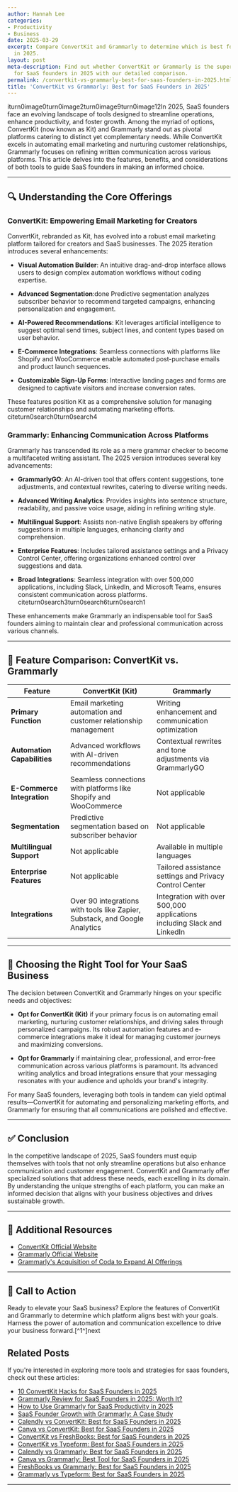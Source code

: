 ```yaml
---
author: Hannah Lee
categories:
- Productivity
- Business
date: 2025-03-29
excerpt: Compare ConvertKit and Grammarly to determine which is best for SaaS founders
  in 2025.
layout: post
meta-description: Find out whether ConvertKit or Grammarly is the superior choice
  for SaaS founders in 2025 with our detailed comparison.
permalink: /convertkit-vs-grammarly-best-for-saas-founders-in-2025.html/
title: 'ConvertKit vs Grammarly: Best for SaaS Founders in 2025'
---
```


iturn0image0turn0image2turn0image9turn0image12In 2025, SaaS founders face an evolving landscape of tools designed to streamline operations, enhance productivity, and foster growth. Among the myriad of options, ConvertKit (now known as Kit) and Grammarly stand out as pivotal platforms catering to distinct yet complementary needs. While ConvertKit excels in automating email marketing and nurturing customer relationships, Grammarly focuses on refining written communication across various platforms. This article delves into the features, benefits, and considerations of both tools to guide SaaS founders in making an informed choice.

---

## 🔍 Understanding the Core Offerings

### ConvertKit: Empowering Email Marketing for Creators

ConvertKit, rebranded as Kit, has evolved into a robust email marketing platform tailored for creators and SaaS businesses. The 2025 iteration introduces several enhancements:

- **Visual Automation Builder**: An intuitive drag-and-drop interface allows users to design complex automation workflows without coding expertise.

- **Advanced Segmentation**:done Predictive segmentation analyzes subscriber behavior to recommend targeted campaigns, enhancing personalization and engagement.

- **AI-Powered Recommendations**: Kit leverages artificial intelligence to suggest optimal send times, subject lines, and content types based on user behavior.

- **E-Commerce Integrations**: Seamless connections with platforms like Shopify and WooCommerce enable automated post-purchase emails and product launch sequences.

- **Customizable Sign-Up Forms**: Interactive landing pages and forms are designed to captivate visitors and increase conversion rates.

These features position Kit as a comprehensive solution for managing customer relationships and automating marketing efforts. citeturn0search0turn0search4

### Grammarly: Enhancing Communication Across Platforms

Grammarly has transcended its role as a mere grammar checker to become a multifaceted writing assistant. The 2025 version introduces several key advancements:

- **GrammarlyGO**: An AI-driven tool that offers content suggestions, tone adjustments, and contextual rewrites, catering to diverse writing needs.

- **Advanced Writing Analytics**: Provides insights into sentence structure, readability, and passive voice usage, aiding in refining writing style.

- **Multilingual Support**: Assists non-native English speakers by offering suggestions in multiple languages, enhancing clarity and comprehension.

- **Enterprise Features**: Includes tailored assistance settings and a Privacy Control Center, offering organizations enhanced control over suggestions and data.

- **Broad Integrations**: Seamless integration with over 500,000 applications, including Slack, LinkedIn, and Microsoft Teams, ensures consistent communication across platforms. citeturn0search3turn0search6turn0search1

These enhancements make Grammarly an indispensable tool for SaaS founders aiming to maintain clear and professional communication across various channels.

---

## 🧠 Feature Comparison: ConvertKit vs. Grammarly

| Feature                     | ConvertKit (Kit)                                                                 | Grammarly                                                                 |
|-----------------------------|-----------------------------------------------------------------------------------|---------------------------------------------------------------------------|
| **Primary Function**        | Email marketing automation and customer relationship management                   | Writing enhancement and communication optimization                        |
| **Automation Capabilities** | Advanced workflows with AI-driven recommendations                                 | Contextual rewrites and tone adjustments via GrammarlyGO                 |
| **E-Commerce Integration**  | Seamless connections with platforms like Shopify and WooCommerce                  | Not applicable                                                           |
| **Segmentation**            | Predictive segmentation based on subscriber behavior                              | Not applicable                                                           |
| **Multilingual Support**    | Not applicable                                                                   | Available in multiple languages                                          |
| **Enterprise Features**     | Not applicable                                                                   | Tailored assistance settings and Privacy Control Center                   |
| **Integrations**            | Over 90 integrations with tools like Zapier, Substack, and Google Analytics       | Integration with over 500,000 applications including Slack and LinkedIn   |

---

## 🎯 Choosing the Right Tool for Your SaaS Business

The decision between ConvertKit and Grammarly hinges on your specific needs and objectives:

- **Opt for ConvertKit (Kit)** if your primary focus is on automating email marketing, nurturing customer relationships, and driving sales through personalized campaigns. Its robust automation features and e-commerce integrations make it ideal for managing customer journeys and maximizing conversions.

- **Opt for Grammarly** if maintaining clear, professional, and error-free communication across various platforms is paramount. Its advanced writing analytics and broad integrations ensure that your messaging resonates with your audience and upholds your brand's integrity.

For many SaaS founders, leveraging both tools in tandem can yield optimal results—ConvertKit for automating and personalizing marketing efforts, and Grammarly for ensuring that all communications are polished and effective.

---

## ✅ Conclusion

In the competitive landscape of 2025, SaaS founders must equip themselves with tools that not only streamline operations but also enhance communication and customer engagement. ConvertKit and Grammarly offer specialized solutions that address these needs, each excelling in its domain. By understanding the unique strengths of each platform, you can make an informed decision that aligns with your business objectives and drives sustainable growth.

---

## 🔗 Additional Resources

- [ConvertKit Official Website](https://convertkit.com)
- [Grammarly Official Website](https://www.grammarly.com)
- [Grammarly's Acquisition of Coda to Expand AI Offerings](https://www.axios.com/2024/12/18/grammarly-is-buying-coda-to-expand-ai-offerings)

---

## 📣 Call to Action

Ready to elevate your SaaS business? Explore the features of ConvertKit and Grammarly to determine which platform aligns best with your goals. Harness the power of automation and communication excellence to drive your business forward.[^1^]next

## Related Posts
If you're interested in exploring more tools and strategies for saas founders, check out these articles:
- [10 ConvertKit Hacks for SaaS Founders in 2025](/10-convertkit-hacks-for-saas-founders-in-2025.html/)
- [Grammarly Review for SaaS Founders in 2025: Worth It?](/grammarly-review-for-saas-founders-in-2025-worth-it.html/)
- [How to Use Grammarly for SaaS Productivity in 2025](/how-to-use-grammarly-for-saas-productivity-in-2025.html/)
- [SaaS Founder Growth with Grammarly: A Case Study](/saas-founder-growth-with-grammarly-a-case-study.html/)
- [Calendly vs ConvertKit: Best for SaaS Founders in 2025](/calendly-vs-convertkit-best-for-saas-founders-in-2025.html/)
- [Canva vs ConvertKit: Best for SaaS Founders in 2025](/canva-vs-convertkit-best-for-saas-founders-in-2025.html/)
- [ConvertKit vs FreshBooks: Best for SaaS Founders in 2025](/convertkit-vs-freshbooks-best-for-saas-founders-in-2025.html/)
- [ConvertKit vs Typeform: Best for SaaS Founders in 2025](/convertkit-vs-typeform-best-for-saas-founders-in-2025.html/)
- [Calendly vs Grammarly: Best for SaaS Founders in 2025](/calendly-vs-grammarly-best-for-saas-founders-in-2025.html/)
- [Canva vs Grammarly: Best Tool for SaaS Founders in 2025](/canva-vs-grammarly-best-tool-for-saas-founders-in-2025.html/)
- [FreshBooks vs Grammarly: Best for SaaS Founders in 2025](/freshbooks-vs-grammarly-best-for-saas-founders-in-2025.html/)
- [Grammarly vs Typeform: Best for SaaS Founders in 2025](/grammarly-vs-typeform-best-for-saas-founders-in-2025.html/)
---
